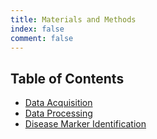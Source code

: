 ```yaml
---
title: Materials and Methods
index: false
comment: false
---
```

## Table of Contents
- [Data Acquisition](dataacquisition.md)
- [Data Processing](dataprocessing.md)
- [Disease Marker Identification](indepthanalysis.md)
